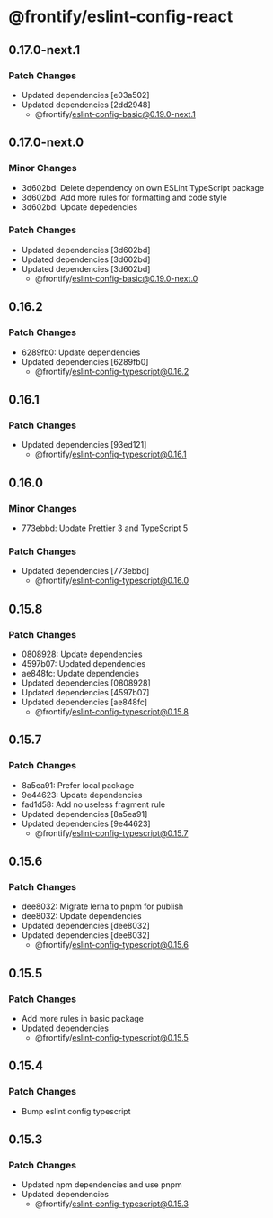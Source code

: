 # @frontify/eslint-config-react

## 0.17.0-next.1

### Patch Changes

-   Updated dependencies [e03a502]
-   Updated dependencies [2dd2948]
    -   @frontify/eslint-config-basic@0.19.0-next.1

## 0.17.0-next.0

### Minor Changes

-   3d602bd: Delete dependency on own ESLint TypeScript package
-   3d602bd: Add more rules for formatting and code style
-   3d602bd: Update depedencies

### Patch Changes

-   Updated dependencies [3d602bd]
-   Updated dependencies [3d602bd]
-   Updated dependencies [3d602bd]
    -   @frontify/eslint-config-basic@0.19.0-next.0

## 0.16.2

### Patch Changes

-   6289fb0: Update dependencies
-   Updated dependencies [6289fb0]
    -   @frontify/eslint-config-typescript@0.16.2

## 0.16.1

### Patch Changes

-   Updated dependencies [93ed121]
    -   @frontify/eslint-config-typescript@0.16.1

## 0.16.0

### Minor Changes

-   773ebbd: Update Prettier 3 and TypeScript 5

### Patch Changes

-   Updated dependencies [773ebbd]
    -   @frontify/eslint-config-typescript@0.16.0

## 0.15.8

### Patch Changes

-   0808928: Update dependencies
-   4597b07: Updated dependencies
-   ae848fc: Update dependencies
-   Updated dependencies [0808928]
-   Updated dependencies [4597b07]
-   Updated dependencies [ae848fc]
    -   @frontify/eslint-config-typescript@0.15.8

## 0.15.7

### Patch Changes

-   8a5ea91: Prefer local package
-   9e44623: Update dependencies
-   fad1d58: Add no useless fragment rule
-   Updated dependencies [8a5ea91]
-   Updated dependencies [9e44623]
    -   @frontify/eslint-config-typescript@0.15.7

## 0.15.6

### Patch Changes

-   dee8032: Migrate lerna to pnpm for publish
-   dee8032: Update dependencies
-   Updated dependencies [dee8032]
-   Updated dependencies [dee8032]
    -   @frontify/eslint-config-typescript@0.15.6

## 0.15.5

### Patch Changes

-   Add more rules in basic package
-   Updated dependencies
    -   @frontify/eslint-config-typescript@0.15.5

## 0.15.4

### Patch Changes

-   Bump eslint config typescript

## 0.15.3

### Patch Changes

-   Updated npm dependencies and use pnpm
-   Updated dependencies
    -   @frontify/eslint-config-typescript@0.15.3

